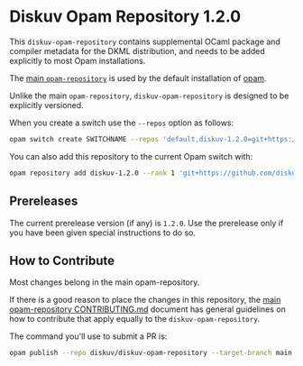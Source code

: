 # Diskuv Opam Repository 1.2.0

This `diskuv-opam-repository` contains supplemental OCaml package and compiler
metadata for the DKML distribution, and needs to be added explicitly to most
Opam installations.

The [main `opam-repository`](https://github.com/ocaml/opam-repository)
is used by the default installation of [opam](https://opam.ocaml.org/).

Unlike the main `opam-repository`, `diskuv-opam-repository` is designed to
be explicitly versioned.

When you create a switch use the `--repos` option as follows:

```bash
opam switch create SWITCHNAME --repos 'default,diskuv-1.2.0=git+https://github.com/diskuv/diskuv-opam-repository.git#1.2.0' 4.12.1
```

You can also add this repository to the current Opam switch with:

```bash
opam repository add diskuv-1.2.0 --rank 1 'git+https://github.com/diskuv/diskuv-opam-repository.git#1.2.0'
```

## Prereleases

The current prerelease version (if any) is `1.2.0`. Use the prerelease only if you have been given
special instructions to do so.

## How to Contribute

Most changes belong in the main opam-repository.

If there is a good reason to place the changes in this repository, the
[main opam-repository CONTRIBUTING.md](https://github.com/ocaml/opam-repository/blob/master/CONTRIBUTING.md)
document has general guidelines on how to contribute that apply equally to
the `diskuv-opam-repository`.

The command you'll use to submit a PR is:

```bash
opam publish --repo diskuv/diskuv-opam-repository --target-branch main
```
